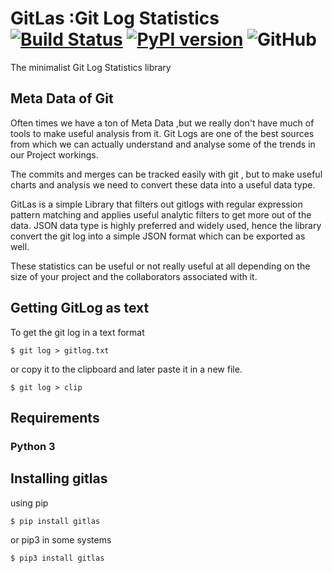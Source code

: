 # GitLas :Git Log Statistics [![Build Status](https://travis-ci.org/Abhi-1U/gitlas.svg?branch=master)](https://travis-ci.org/Abhi-1U/gitlas) [![PyPI version](https://badge.fury.io/py/gitlas.svg)](https://badge.fury.io/py/gitlas)  ![GitHub](https://img.shields.io/github/license/Abhi-1U/gitlas)
The minimalist Git Log Statistics library

## Meta Data of Git
Often times we have a ton of Meta Data ,but we really don't have much of tools to make useful
analysis from it.
Git Logs are one of the best sources from which we can actually understand and analyse some of the trends in our Project workings.

The commits and merges can be tracked easily with git , but to make useful charts and analysis we need to convert these data into a useful data type.

GitLas is a simple Library that filters out gitlogs with regular expression pattern matching and applies useful analytic filters to get more out of the data. JSON data type is highly preferred and widely used, hence the library convert the git log into a simple JSON format which can be exported as well. 

These statistics can be useful or not really useful at all depending on the size of your project and the collaborators associated with it.
## Getting GitLog as text
To get the git log in a text format
   
```
$ git log > gitlog.txt
```

or copy it to the clipboard and later paste it in a new file.  

```
$ git log > clip
```
## Requirements
### Python 3  
## Installing gitlas 
using pip

```
$ pip install gitlas
``` 
or pip3 in some systems  

```
$ pip3 install gitlas
```
